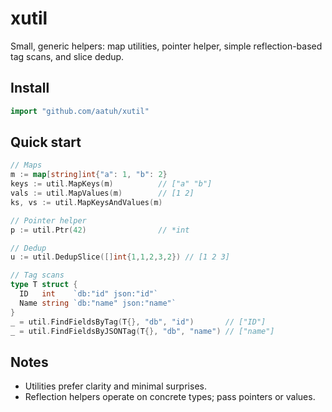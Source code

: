 # xutil

Small, generic helpers: map utilities, pointer helper, simple
reflection-based tag scans, and slice dedup.

## Install

```go
import "github.com/aatuh/xutil"
```

## Quick start

```go
// Maps
m := map[string]int{"a": 1, "b": 2}
keys := util.MapKeys(m)          // ["a" "b"]
vals := util.MapValues(m)        // [1 2]
ks, vs := util.MapKeysAndValues(m)

// Pointer helper
p := util.Ptr(42)                // *int

// Dedup
u := util.DedupSlice([]int{1,1,2,3,2}) // [1 2 3]

// Tag scans
type T struct {
  ID   int    `db:"id" json:"id"`
  Name string `db:"name" json:"name"`
}
_ = util.FindFieldsByTag(T{}, "db", "id")       // ["ID"]
_ = util.FindFieldsByJSONTag(T{}, "db", "name") // ["name"]
```

## Notes

- Utilities prefer clarity and minimal surprises.
- Reflection helpers operate on concrete types; pass pointers or values.
